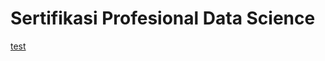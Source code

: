 # Sertifikasi Profesional Data Science
[test](https://github.com/mursyidalhadi/Sertifikasi-Profesional-DS/blob/master/IBM%20Data%20Science.jpg)
